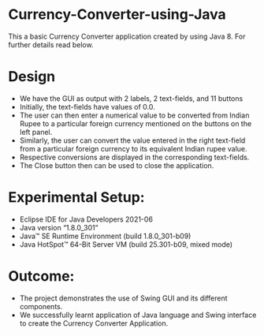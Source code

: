 # Currency-Converter-using-Java
This a basic Currency Converter application created by using Java 8. For further details read below.

# Design
- We have the GUI as output with 2 labels, 2 text-fields, and 11 buttons
- Initially, the text-fields have values of 0.0.
- The user can then enter a numerical value to be converted from Indian Rupee to a particular foreign currency mentioned on the buttons on the left panel.
- Similarly, the user can convert the value entered in the right text-field from a particular foreign currency to its equivalent Indian rupee value.
- Respective conversions are displayed in the corresponding text-fields.
- The Close button then can be used to close the application.

# Experimental Setup: 
- Eclipse IDE for Java Developers 2021-06
- Java version “1.8.0_301”
- Java™ SE Runtime Environment (build 1.8.0_301-b09)
- Java HotSpot™ 64-Bit Server VM (build 25.301-b09, mixed mode)

# Outcome:
- The project demonstrates the use of Swing GUI and its different components.
- We successfully learnt application of Java language and Swing interface to create the Currency Converter Application.
